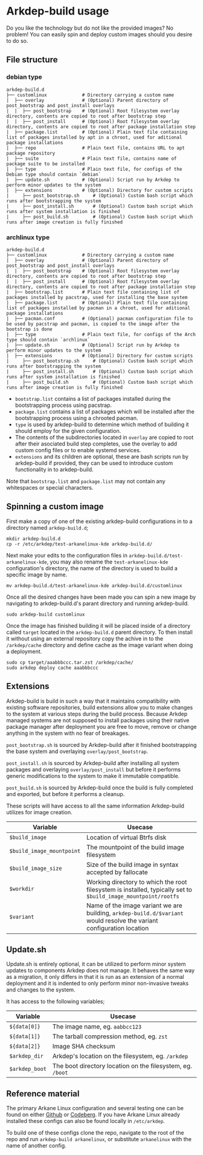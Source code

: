 # Arkdep-build usage

Do you like the technology but do not like the provided images? No problem! You can easily spin and deploy custom images should you desire to do so.

## File structure

### debian type
```text
arkdep-build.d
├── customlinux			    # Directory carrying a custom name
|  ├── overlay              # (Optional) Parent directory of post_bootstrap and post_install overlays
|  |  ├── post_bootstrap	# (Optional) Root filesystem overlay directory, contents are copied to root after bootstrap step
|  |  ├── post_install  	# (Optional) Root filesystem overlay directory, contents are copied to root after package installation step
|  ├── package.list		    # (Optional) Plain text file containing list of packages installed by apt in a chroot, used for aditional package installations
|  ├── repo     		    # Plain text file, contains URL to apt package repository
|  ├── suite     		    # Plain text file, contains name of package suite to be installed
|  ├── type         	    # Plain text file, for configs of the Debian type should contain `debian`
|  ├── update.sh            # (Optional) Script run by Arkdep to perform minor updates to the system
|  ├── extensions		    # (Optional) Directory for custom scripts
|     ├── post_bootstrap.sh     # (Optional) Custom bash script which runs after bootstrapping the system
|     ├── post_install.sh	    # (Optional) Custom bash script which runs after system installation is finished
|     ├── post_build.sh	        # (Optional) Custom bash script which runs after image creation is fully finished
```

### archlinux type
```text
arkdep-build.d
├── customlinux			    # Directory carrying a custom name
|  ├── overlay              # (Optional) Parent directory of post_bootstrap and post_install overlays
|  |  ├── post_bootstrap	# (Optional) Root filesystem overlay directory, contents are copied to root after bootstrap step
|  |  ├── post_install  	# (Optional) Root filesystem overlay directory, contents are copied to root after package installation step
|  ├── bootstrap.list	    # Plain text file containing list of packages installed by pacstrap, used for installing the base system
|  ├── package.list		    # (Optional) Plain text file containing list of packages installed by pacman in a chroot, used for aditional package installations
|  ├── pacman.conf		    # (Optional) pacman configuration file to be used by pacstrap and pacman, is copied to the image after the bootstrap is done
|  ├── type         	    # Plain text file, for configs of the Arch type should contain `archlinux`
|  ├── update.sh            # (Optional) Script run by Arkdep to perform minor updates to the system
|  ├── extensions		    # (Optional) Directory for custom scripts
|     ├── post_bootstrap.sh     # (Optional) Custom bash script which runs after bootstrapping the system
|     ├── post_install.sh	    # (Optional) Custom bash script which runs after system installation is finished
|     ├── post_build.sh	        # (Optional) Custom bash script which runs after image creation is fully finished
```

- `bootstrap.list` contains a list of packages installed during the bootstrapping process using pacstrap.
- `package.list` contains a list of packages which will be installed after the bootstrapping process using a chrooted pacman.
- `type` is used by arkdep-build to determine which method of building it should employ for the given configuration.
- The contents of the subdirectories located in `overlay` are copied to root after their asociated build step completes, use the overlay to add custom config files or to enable systemd services.
- `extensions` and its children are optional, these are bash scripts run by arkdep-build if provided, they can be used to introduce custom functionality in to arkdep-build.

Note that `bootstrap.list` and `package.list` may not contain any whitespaces or special characters.

## Spinning a custom image

First make a copy of one of the existing arkdep-build configurations in to a directory named `arkdep-build.d`;

```console
mkdir arkdep-build.d
cp -r /etc/arkdep/test-arkanelinux-kde arkdep-build.d/
```

Next make your edits to the configuration files in `arkdep-build.d/test-arkanelinux-kde`, you may also rename the `test-arkanelinux-kde `configuration's directory, the name of the directory is used to build a specific image by name.

```console
mv arkdep-build.d/test-arkanelinux-kde arkdep-build.d/customlinux
```

Once all the desired changes have been made you can spin a new image by navigating to arkdep-build.d's parant directory and running arkdep-build.

```console
sudo arkdep-build customlinux
```

Once the image has finished building it will be placed inside of a directory called `target` located in the `arkdep-build.d` parent directory. To then install it without using an external repository copy the achive in to the `/arkdep/cache` directory and define cache as the image variant when doing a deployment.

```console
sudo cp target/aaabbbccc.tar.zst /arkdep/cache/
sudo arkdep deploy cache aaabbbccc
```

## Extensions

Arkdep-build is build in such a way that it maintains compatibility with existing software repositories, build extensions allow you to make changes to the system at various steps during the build process. Because Arkdep managed systems are not supposed to install packages using their native package manager after deployment you are free to move, remove or change anything in the system with no fear of breakages.

`post_bootstrap.sh` is sourced by Arkdep-build after it finished bootstrapping the base system and overlaying `overlay/post_bootstrap`.

`post_install.sh` is sourced by Arkdep-build after installing all system packages and overlaying `overlay/post_install` but before it performs generic modifications to the system to make it immutable compatible.

`post_build.sh` is sourced by Arkdep-build once the build is fully completed and exported, but before it performs a cleanup.

These scripts will have access to all the same information Arkdep-build utilizes for image creation.

| Variable | Usecase |
| --- | --- |
| `$build_image` | Location of virtual Btrfs disk |
| `$build_image_mountpoint` | The mountpoint of the build image filesystem |
| `$build_image_size` | Size of the build image in syntax accepted by fallocate |
| `$workdir` | Working directory to which the root filesystem is installed, typically set to `$build_image_mountpoint/rootfs` |
| `$variant` | Name of the image variant we are building, `arkdep-build.d/$variant` would resolve the variant configuration location |

## Update.sh

Update.sh is entirely optional, it can be utilized to perform minor system updates to components Arkdep does not manage. It behaves the same way as a migration, it only differs in that it is run as an extension of a normal deployment and it is indented to only perform minor non-invasive tweaks and changes to the system.

It has access to the following variables;

| Variable | Usecase |
| --- | --- |
| `${data[0]}` | The image name, eg. `aabbcc123` |
| `${data[1]}` | The tarball compression method, eg. `zst` |
| `${data[2]}` | Image SHA checksum |
| `$arkdep_dir` | Arkdep's location on the filesystem, eg. `/arkdep` |
| `$arkdep_boot` | The boot directory location on the filesystem, eg. `/boot` |

## Reference material

The primary Arkane Linux configuration and several testing one can be found on either [Github](https://github.com/arkanelinux/arkdep/tree/main/arkdep-build.d) or [Codeberg](https://codeberg.org/arkanelinux/arkdep/src/branch/main/arkdep-build.d). If you have Arkane Linux already installed these configs can also be found locally in `/etc/arkdep`.

To build one of these configs clone the repo, navigate to the root of the repo and run `arkdep-build arkanelinux`, or substitute `arkanelinux` with the name of another config.
